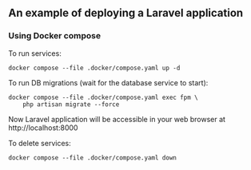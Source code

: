 ## An example of deploying a Laravel application

### Using Docker compose
To run services:
```shell
docker compose --file .docker/compose.yaml up -d
```
To run DB migrations (wait for the database service to start):
```shell
docker compose --file .docker/compose.yaml exec fpm \
    php artisan migrate --force
```
Now Laravel application will be accessible in your web browser at http://localhost:8000

To delete services:
```shell
docker compose --file .docker/compose.yaml down
```
